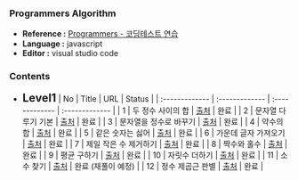 ### Programmers Algorithm

- <b>Reference :</b> [Programmers - 코딩테스트 연습](https://programmers.co.kr/learn/challenges)
- <b>Language :</b> javascript
- <b>Editor :</b> visual studio code



### Contents

- <span style="font-size:20px"><b>Level1</b></span>
  | No | Title | URL | Status |
  | :------------- | :------------- | :------------- | :------------- |
  | 1 | 두 정수 사이의 합 | [출처](https://programmers.co.kr/learn/courses/30/lessons/12912) | 완료 |
  | 2 | 문자열 다루기 기본 | [출처](https://programmers.co.kr/learn/courses/30/lessons/12918) | 완료 |
  | 3 | 문자열을 정수로 바꾸기 | [출처](https://programmers.co.kr/learn/courses/30/lessons/12925) | 완료 |
  | 4 | 약수의 합 | [출처](https://programmers.co.kr/learn/courses/30/lessons/12928) | 완료 |
  | 5 | 같은 숫자는 싫어 | [출처](https://programmers.co.kr/learn/courses/30/lessons/12906) | 완료 |
  | 6 | 가운데 글자 가져오기 | [출처](https://programmers.co.kr/learn/courses/30/lessons/12906) | 완료 |
  | 7 | 제일 작은 수 제거하기 | [출처](https://programmers.co.kr/learn/courses/30/lessons/12935) | 완료 |
  | 8 | 짝수와 홀수 | [출처](https://programmers.co.kr/learn/courses/30/lessons/12937) | 완료 |
  | 9 | 평균 구하기  | [출처](https://programmers.co.kr/learn/courses/30/lessons/12944) | 완료 |
  | 10 | 자릿수 더하기  | [출처](https://programmers.co.kr/learn/courses/30/lessons/12931) | 완료 |
  | 11 | 소수 찾기  | [출처](https://programmers.co.kr/learn/courses/30/lessons/12921) | 완료 (재풀이 예정) |
  | 12 | 정수 제곱근 판별  | [출처](https://programmers.co.kr/learn/courses/30/lessons/12934) | 완료 |
